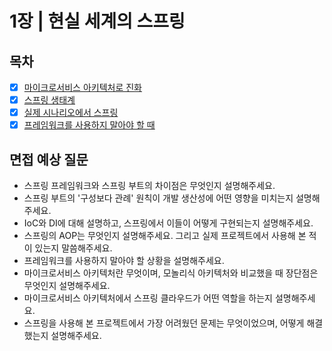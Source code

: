 # 1장 | 현실 세계의 스프링

## 목차

- [x] [마이크로서비스 아키텍처로 진화](./1.1_evolution_to_microservice_architecture.md)
- [x] [스프링 생태계](./1.2_spring_ecosystem.md)
- [x] [실제 시나리오에서 스프링](./1.3_spring_in_real_world_scenarios.md)
- [x] [프레임워크를 사용하지 말아야 할 때](./1.4_when_not_to_use_frameworks.md)

## 면접 예상 질문
- 스프링 프레임워크와 스프링 부트의 차이점은 무엇인지 설명해주세요.
- 스프링 부트의 '구성보다 관례' 원칙이 개발 생산성에 어떤 영향을 미치는지 설명해주세요.
- IoC와 DI에 대해 설명하고, 스프링에서 이들이 어떻게 구현되는지 설명해주세요.
- 스프링의 AOP는 무엇인지 설명해주세요. 그리고 실제 프로젝트에서 사용해 본 적이 있는지 말씀해주세요.
- 프레임워크를 사용하지 말아야 할 상황을 설명해주세요.
- 마이크로서비스 아키텍처란 무엇이며, 모놀리식 아키텍처와 비교했을 때 장단점은 무엇인지 설명해주세요.
- 마이크로서비스 아키텍처에서 스프링 클라우드가 어떤 역할을 하는지 설명해주세요.
- 스프링을 사용해 본 프로젝트에서 가장 어려웠던 문제는 무엇이었으며, 어떻게 해결했는지 설명해주세요.